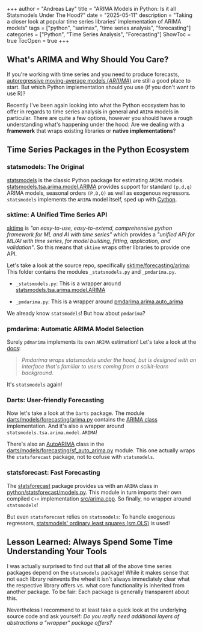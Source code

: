 +++
author = "Andreas Lay"
title = "ARIMA Models in Python: Is it all Statsmodels Under The Hood?"
date = "2025-05-11"
description = "Taking a closer look at popular time series libraries' implementation of ARIMA models"
tags = ["python", "sarimax", "time series analysis", "forecasting"]
categories = ["Python", "Time Series Analysis", "Forecasting"]
ShowToc = true
TocOpen = true
+++

## What's ARIMA and Why Should You Care?

If you're working with time series and you need to produce forecasts, [autoregressive moving-average models (_AR(I)MA_)](https://en.wikipedia.org/wiki/Autoregressive_moving-average_model) are still a good place to start. But which Python implementation should you use (if you don't want to use R)?

Recently I've been again looking into what the Python ecosystem has to offer in regards to time series analysis in general and `ARIMA` models in particular. There are quite a few options, however you should have a rough understanding what's happening under the hood: Are we dealing with a **framework** that wraps existing libraries or **native implementations**?

## Time Series Packages in the Python Ecosystem

### statsmodels: The Original

[statsmodels](https://www.statsmodels.org/stable/index.html) is the classic Python package for estimating `ARIMA` models. [statsmodels.tsa.arima.model.ARIMA](https://www.statsmodels.org/stable/generated/statsmodels.tsa.arima.model.ARIMA.html) provides support for standard `(p,d,q)` ARIMA models, seasonal orders `(P,D,Q)` as well as exogenous regressors. `statsmodels` implements the `ARIMA` model itself, sped up with [Cython](https://cython.readthedocs.io/en/latest/src/tutorial/cython_tutorial.html).

### sktime: A Unified Time Series API

[sktime](https://www.sktime.net/en/stable/) is _"an easy-to-use, easy-to-extend, comprehensive python framework for ML and AI with time series"_ which provides a _"unified API for ML/AI with time series, for model building, fitting, application, and validation"_. So this means that `sktime` wraps other libraries to provide one API.

Let's take a look at the source repo, specifically [sktime/forecasting/arima](https://github.com/sktime/sktime/tree/main/sktime/forecasting/arima): This folder contains the modules `_statsmodels.py` and `_pmdarima.py`.

- `_statsmodels.py`: This is a wrapper around [statsmodels.tsa.arima.model.ARIMA](https://www.statsmodels.org/stable/generated/statsmodels.tsa.arima.model.ARIMA.html)

- `_pmdarima.py`: This is a wrapper around [pmdarima.arima.auto_arima](https://alkaline-ml.com/pmdarima/modules/generated/pmdarima.arima.auto_arima.html)

We already know `statsmodels`! But how about `pmdarima`?

### pmdarima: Automatic ARIMA Model Selection

Surely `pdmarima` implements its own `ARIMA` estimation! Let's take a look at the [docs](https://pypi.org/project/pmdarima/):

> _Pmdarima wraps statsmodels under the hood, but is designed with an interface that's familiar to users coming from a scikit-learn background._

It's `statsmodels` again!

### Darts: User-friendly Forecasting

Now let's take a look at the `Darts` package. The module [darts/models/forecasting/arima.py](https://github.com/unit8co/darts/blob/master/darts/models/forecasting/arima.py) contains the [ARIMA class](https://unit8co.github.io/darts/generated_api/darts.models.forecasting.arima.html) implementation. And it's also a wrapper around `statsmodels.tsa.arima.model.ARIMA`!

There's also an [AutoARIMA](https://unit8co.github.io/darts/generated_api/darts.models.forecasting.sf_auto_arima.html) class in the [darts/models/forecasting/sf_auto_arima.py](https://github.com/unit8co/darts/blob/master/darts/models/forecasting/sf_auto_arima.py) module. This one actually wraps the `statsforecast` package, not to cofuse with `statsmodels`.

### statsforecast: Fast Forecasting

The [statsforecast](https://github.com/Nixtla/statsforecast) package provides us with an `ARIMA` class in [python/statsforecast/models.py](https://github.com/Nixtla/statsforecast/blob/main/python/statsforecast/models.py#L1755). This module in turn imports their own compiled `C++` implementation [src/arima.cpp](https://github.com/Nixtla/statsforecast/blob/main/src/arima.cpp). So finally, no wrapper around `statsmodels`!

But even `statsforecast` relies on `statsmodels`: To handle exogenous regressors, [statsmodels' ordinary least squares (sm.OLS)](https://github.com/Nixtla/statsforecast/blob/main/python/statsforecast/arima.py#L399) is used!

## Lesson Learned: Always Spend Some Time Understanding Your Tools

I was actually surprised to find out that all of the above time series packages depend on the `statsmodels` package!
While it makes sense that not each library reinvents the wheel it isn't always immediately clear what the respective library offers vs. what core functionality is inherited from another package. To be fair: Each package is generally transparent about this.

Nevertheless I recommend to at least take a quick look at the underlying source code and ask yourself: _Do you really need additional layers of abstractions a "wrapper" package offers?_

